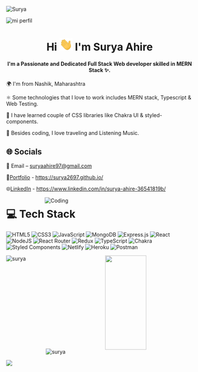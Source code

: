 

<p align="left"> <img src="https://komarev.com/ghpvc/?username=surya2697&label=Profile%20views&color=0e75b6&style=flat" alt="Surya" /> </p>

![mi perfil](https://res.cloudinary.com/superfolio/image/upload/v1620689979/68747470733a2f2f692e70696e696d672e636f6d2f6f726967696e616c732f63362f33332f63322f63363333633230656465383266306530636564376435373064626533613166332e676966_yjuh2s.gif)

<h1 align="center">Hi <img src="https://raw.githubusercontent.com/ABSphreak/ABSphreak/master/gifs/Hi.gif" width="35"> I'm Surya Ahire </h1>
<h4 align="center">I'm a Passionate and Dedicated Full Stack Web developer skilled in MERN Stack ✨. </h4>

🌍 I'm from Nashik, Maharashtra

⚛️ Some technologies that I love to work includes MERN stack, Typescript & Web Testing.

🚀 I have learned couple of CSS libraries like Chakra UI & styled-components.

🚀 Besides coding, I love traveling and Listening Music.

## 🌐 Socials

📧 Email – suryaahire97@gmail.com

💼<a href="https://surya2697.github.io/" target="_blank">Portfolio</a> - https://surya2697.github.io/

🌐<a href="https://www.linkedin.com/in/surya-ahire-36541819b/" target="_blank" >LinkedIn</a> - https://www.linkedin.com/in/surya-ahire-36541819b/

<img align="right" alt="Coding" width="400" src="https://media0.giphy.com/media/hpXdHPfFI5wTABdDx9/200.webp?cid=ecf05e47hnwrvx0r73dh20fctqpt9s9he8eyh51lflx0z9aw&rid=200.webp&ct=g " />

# 💻 Tech Stack
![HTML5](https://img.shields.io/badge/html5-%23E34F26.svg?style=for-the-badge&logo=html5&logoColor=white) 
![CSS3](https://img.shields.io/badge/css3-%231572B6.svg?style=for-the-badge&logo=css3&logoColor=white) 
![JavaScript](https://img.shields.io/badge/javascript-%23323330.svg?style=for-the-badge&logo=javascript&logoColor=%23F7DF1E) 
![MongoDB](https://img.shields.io/badge/MongoDB-%234ea94b.svg?style=for-the-badge&logo=mongodb&logoColor=white) 
![Express.js](https://img.shields.io/badge/express.js-%23404d59.svg?style=for-the-badge&logo=express&logoColor=%2361DAFB) 
![React](https://img.shields.io/badge/react-%2320232a.svg?style=for-the-badge&logo=react&logoColor=%2361DAFB) 
![NodeJS](https://img.shields.io/badge/node.js-6DA55F?style=for-the-badge&logo=node.js&logoColor=white) 
![React Router](https://img.shields.io/badge/React_Router-CA4245?style=for-the-badge&logo=react-router&logoColor=white) 
![Redux](https://img.shields.io/badge/redux-%23593d88.svg?style=for-the-badge&logo=redux&logoColor=white) 
![TypeScript](https://img.shields.io/badge/typescript-%23007ACC.svg?style=for-the-badge&logo=typescript&logoColor=white)
![Chakra](https://img.shields.io/badge/chakra-%234ED1C5.svg?style=for-the-badge&logo=chakraui&logoColor=white) 
![Styled Components](https://img.shields.io/badge/styled--components-DB7093?style=for-the-badge&logo=styled-components&logoColor=white) 
![Netlify](https://img.shields.io/badge/netlify-%23000000.svg?style=for-the-badge&logo=netlify&logoColor=#00C7B7) 
![Heroku](https://img.shields.io/badge/heroku-%23430098.svg?style=for-the-badge&logo=heroku&logoColor=white) 
![Postman](https://img.shields.io/badge/Postman-FF6C37?style=for-the-badge&logo=postman&logoColor=white)

<div display="flex">
   <img align="left" src="https://github-readme-streak-stats.herokuapp.com?user=surya2697&theme=tokyonight&border_radius=10" alt="surya" height="250px" width="47%" />
  <img align="right" src="https://github-readme-stats.vercel.app/api?username=surya2697&show_icons=true&theme=tokyonight&border_radus=10" height="255px" width="47%"/>
</div>
  
<div align="center">
  <img align="center" src="https://github-readme-stats.vercel.app/api/top-langs?username=surya2697&show_icons=true&locale=en&layout=compact" alt="surya" />
</div>



![](./profile-3d-contrib/profile-night-green.svg)

